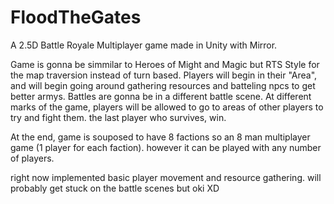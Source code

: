 # FloodTheGates

A 2.5D Battle Royale Multiplayer game made in Unity with Mirror.

Game is gonna be simmilar to Heroes of Might and Magic but RTS Style for the map traversion instead of turn based.
Players will begin in their "Area", and will begin going around gathering resources and batteling npcs to get better armys. Battles are gonna be in a different battle scene.
At different marks of the game, players will be allowed to go to areas of other players to try and fight them. the last player who survives, win.

At the end, game is souposed to have 8 factions so an 8 man multiplayer game (1 player for each faction). however it can be played with any number of players.

right now implemented basic player movement and resource gathering. will probably get stuck on the battle scenes but oki XD
